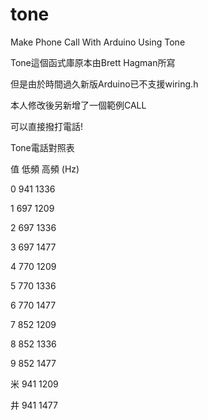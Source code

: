 # tone
Make Phone Call With Arduino Using Tone

<p>Tone這個函式庫原本由Brett Hagman所寫</p>
<p>但是由於時間過久新版Arduino已不支援wiring.h</p>
<p>本人修改後另新增了一個範例CALL</p>
<p>可以直接撥打電話!</p>


Tone電話對照表

值 低頻 高頻
 (Hz)

0  941 1336
   
1  697 1209
   
2  697 1336
   
3  697 1477
   
4  770 1209
   
5  770 1336
  
6  770 1477
   
7  852 1209
   
8  852 1336
   
9  852 1477
   
米 941 1209
   
井 941 1477
